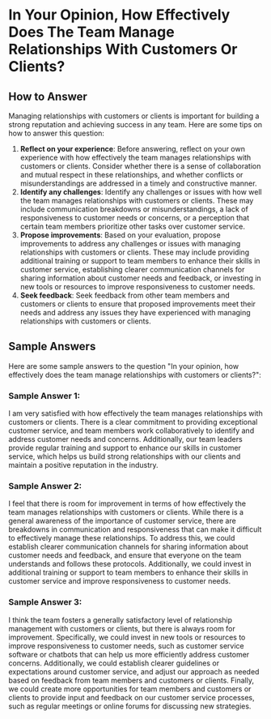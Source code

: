 In Your Opinion, How Effectively Does The Team Manage Relationships With Customers Or Clients?
=====================================================================================================================

How to Answer
-------------

Managing relationships with customers or clients is important for building a strong reputation and achieving success in any team. Here are some tips on how to answer this question:

1. **Reflect on your experience**: Before answering, reflect on your own experience with how effectively the team manages relationships with customers or clients. Consider whether there is a sense of collaboration and mutual respect in these relationships, and whether conflicts or misunderstandings are addressed in a timely and constructive manner.
2. **Identify any challenges**: Identify any challenges or issues with how well the team manages relationships with customers or clients. These may include communication breakdowns or misunderstandings, a lack of responsiveness to customer needs or concerns, or a perception that certain team members prioritize other tasks over customer service.
3. **Propose improvements**: Based on your evaluation, propose improvements to address any challenges or issues with managing relationships with customers or clients. These may include providing additional training or support to team members to enhance their skills in customer service, establishing clearer communication channels for sharing information about customer needs and feedback, or investing in new tools or resources to improve responsiveness to customer needs.
4. **Seek feedback**: Seek feedback from other team members and customers or clients to ensure that proposed improvements meet their needs and address any issues they have experienced with managing relationships with customers or clients.

Sample Answers
--------------

Here are some sample answers to the question "In your opinion, how effectively does the team manage relationships with customers or clients?":

### Sample Answer 1:

I am very satisfied with how effectively the team manages relationships with customers or clients. There is a clear commitment to providing exceptional customer service, and team members work collaboratively to identify and address customer needs and concerns. Additionally, our team leaders provide regular training and support to enhance our skills in customer service, which helps us build strong relationships with our clients and maintain a positive reputation in the industry.

### Sample Answer 2:

I feel that there is room for improvement in terms of how effectively the team manages relationships with customers or clients. While there is a general awareness of the importance of customer service, there are breakdowns in communication and responsiveness that can make it difficult to effectively manage these relationships. To address this, we could establish clearer communication channels for sharing information about customer needs and feedback, and ensure that everyone on the team understands and follows these protocols. Additionally, we could invest in additional training or support to team members to enhance their skills in customer service and improve responsiveness to customer needs.

### Sample Answer 3:

I think the team fosters a generally satisfactory level of relationship management with customers or clients, but there is always room for improvement. Specifically, we could invest in new tools or resources to improve responsiveness to customer needs, such as customer service software or chatbots that can help us more efficiently address customer concerns. Additionally, we could establish clearer guidelines or expectations around customer service, and adjust our approach as needed based on feedback from team members and customers or clients. Finally, we could create more opportunities for team members and customers or clients to provide input and feedback on our customer service processes, such as regular meetings or online forums for discussing new strategies.
